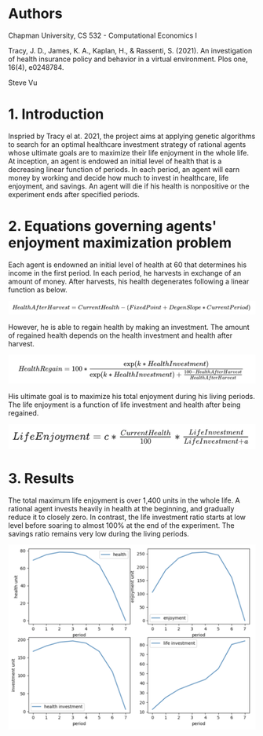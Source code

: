 # Authors

Chapman University, CS 532 - Computational Economics I

Tracy, J. D., James, K. A., Kaplan, H., & Rassenti, S. (2021). An investigation of health insurance policy and behavior in a virtual environment. Plos one, 16(4), e0248784.

Steve Vu

# 1. Introduction

Inspried by Tracy el at. 2021, the project aims at applying genetic algorithms to search for an optimal healthcare investment strategy of rational agents whose ultimate goals are to maximize their life enjoyment in the whole life. At inception, an agent is endowed an initial level of health that is a decreasing linear function of periods. In each period, an agent will earn money by working and decide how much to invest in healthcare, life enjoyment, and savings. An agent will die if his health is nonpositive or the experiment ends after specified periods.

# 2. Equations governing agents' enjoyment maximization problem

Each agent is endowned an initial level of health at 60 that determines his income in the first period. In each period, he harvests in exchange of an amount of money. After harvests, his health degenerates following a linear function as below.

![](https://github.com/SteveVu2212/Healthcare-Investment-Behavior/blob/main/images/Health%20After%20Harvest.png)

However, he is able to regain health by making an investment. The amount of regained health depends on the health investment and health after harvest.

![](https://github.com/SteveVu2212/Healthcare-Investment-Behavior/blob/main/images/Health%20Regain.png)

His ultimate goal is to maximize his total enjoyment during his living periods. The life enjoyment is a function of life investment and health after being regained.

![](https://github.com/SteveVu2212/Healthcare-Investment-Behavior/blob/main/images/Life%20Enjoyment.png)


# 3. Results

The total maximum life enjoyment is over 1,400 units in the whole life. A rational agent invests heavily in health at the beginning, and gradually reduce it to closely zero. In contrast, the life investment ratio starts at low level before soaring to almost 100% at the end of the experiment. The savings ratio remains very low during the living periods.

![](https://github.com/SteveVu2212/Healthcare-Investment-Behavior/blob/main/images/subplots.png)
